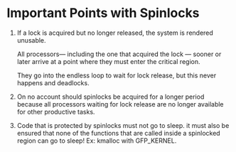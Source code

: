 Important Points with Spinlocks
===============================

1. If a lock is acquired but no longer released, the system is rendered unusable.

	All processors— including the one that acquired the lock — sooner or later arrive at a point where they must enter the critical region.

	They go into the endless loop to wait for lock release, but this never happens and deadlocks.

2. On no account should spinlocks be acquired for a longer period because all processors waiting for lock release are no longer available for other productive tasks.

3. Code that is protected by spinlocks must not go to sleep.
	it must also be ensured that none of the functions that are called inside a spinlocked region can go to sleep!
	Ex: kmalloc with GFP_KERNEL.


	
